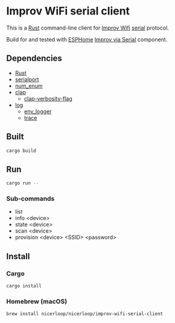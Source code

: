# Improv WiFi serial client

This is a [Rust](https://www.rust-lang.org) command-line client for [Improv Wifi](https://www.improv-wifi.com/) [serial](https://www.improv-wifi.com/serial/) protocol.

Build for and tested with [ESPHome](https://esphome.io) [Improv via Serial](https://esphome.io/components/improv_serial.html) component.

## Dependencies

- [Rust](https://www.rust-lang.org)
- [serialport](https://crates.io/crates/serialport)
- [num_enum](https://crates.io/crates/num_enum)
- [clap](https://crates.io/crates/clap)
    - [clap-verbosity-flag](https://crates.io/crates/clap-verbosity-flag)
- [log](https://crates.io/crates/log)
    - [env_logger](https://crates.io/crates/env_logger)
    - [trace](https://crates.io/crates/trace)

## Built

```bash
cargo build
```

## Run

```bash
cargo run --
```

### Sub-commands
- list
- info \<device>
- state \<device>
- scan \<device>
- provision \<device> \<SSID> \<password>

## Install

### Cargo

```bash
cargo install
```

### Homebrew (macOS)

```bash
brew install nicerloop/nicerloop/improv-wifi-serial-client
```
